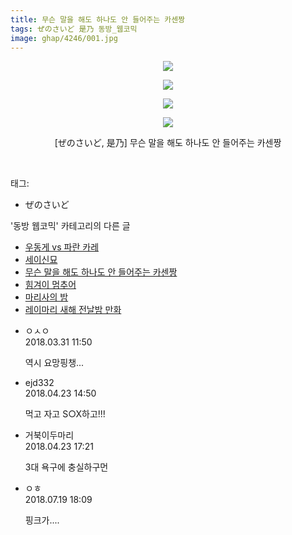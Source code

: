 ```yaml
---
title: 무슨 말을 해도 하나도 안 들어주는 카센짱
tags: ぜのさいど 是乃 동방_웹코믹
image: ghap/4246/001.jpg
---
```

<div class="article">
<p style="text-align: center; clear: none; float: none;"><img src="{{ site.nasurl }}/ghap/4246/001.jpg"/></p>
<p style="text-align: center; clear: none; float: none;"><img src="{{ site.nasurl }}/ghap/4246/002.jpg"/></p>
<p style="text-align: center; clear: none; float: none;"><img src="{{ site.nasurl }}/ghap/4246/003.jpg"/></p>
<p style="text-align: center; clear: none; float: none;"><img src="{{ site.nasurl }}/ghap/4246/004.jpg"/></p>
<p style="text-align: center; clear: none; float: none;">[ぜのさいど, 是乃] 무슨 말을 해도 하나도 안 들어주는 카센짱</p>
<p><br/></p>
</div><div class="tagTrail">
<p>태그: </p>
<ul>
<li>ぜのさいど</li>
</ul>
</div><div class="another">
<p>'동방 웹코믹' 카테고리의 다른 글</p>
<ul>
<li><a href="/2018-03-31-ghap_4248">우동게 vs 파란 카레</a></li>
<li><a href="/2018-03-31-ghap_4247">세이신묘</a></li>
<li><a href="/2018-03-31-ghap_4246">무슨 말을 해도 하나도 안 들어주는 카센짱</a></li>
<li><a href="/2018-03-31-ghap_4245">힘겨이 멈추어</a></li>
<li><a href="/2018-03-31-ghap_4244">마리사의 밤</a></li>
<li><a href="/2018-03-31-ghap_4243">레이마리 새해 전날밤 만화</a></li>
</ul>
</div><div class="cb_module cb_fluid">
<div class="cb_wrt cb_profile">
<div class="comment">
<ul>
<li class="cb_thumb_off" id="comment15230829">
<div class="cb_comment_area">
<div class="cb_info_area">
<div class="cb_section">
<span class="cb_nick_name">ㅇㅅㅇ</span>
</div>
<div class="cb_section">
<span class="cb_date">2018.03.31 11:50 </span>
</div>
</div>
<div class="cb_dsc_comment">
<p class="cb_dsc">
											역시 요망핑챙...
										</p>
</div>
</div></li>
<li class="cb_thumb_off" id="comment15243717">
<div class="cb_comment_area">
<div class="cb_info_area">
<div class="cb_section">
<span class="cb_nick_name">ejd332</span>
</div>
<div class="cb_section">
<span class="cb_date">2018.04.23 14:50 </span>
</div>
</div>
<div class="cb_dsc_comment">
<p class="cb_dsc">
											먹고 자고 S○X하고!!!
										</p>
</div>
</div></li>
<li class="cb_thumb_off" id="comment15243869">
<div class="cb_comment_area">
<div class="cb_info_area">
<div class="cb_section">
<span class="cb_nick_name">거북이두마리</span>
</div>
<div class="cb_section">
<span class="cb_date">2018.04.23 17:21 </span>
</div>
</div>
<div class="cb_dsc_comment">
<p class="cb_dsc">
											3대 욕구에 충실하구먼
										</p>
</div>
</div></li>
<li class="cb_thumb_off" id="comment15290077">
<div class="cb_comment_area">
<div class="cb_info_area">
<div class="cb_section">
<span class="cb_nick_name">ㅇㅎ</span>
</div>
<div class="cb_section">
<span class="cb_date">2018.07.19 18:09 </span>
</div>
</div>
<div class="cb_dsc_comment">
<p class="cb_dsc">
											핑크가....
										</p>
</div>
</div></li>
</ul>
</div>
</div><!-- commentList close -->
</div>
